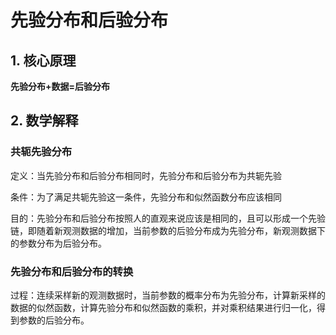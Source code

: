 # 先验分布和后验分布

## 1. 核心原理

**先验分布+数据=后验分布**

## 2. 数学解释

### 共轭先验分布

定义：当先验分布和后验分布相同时，先验分布和后验分布为共轭先验

条件：为了满足共轭先验这一条件，先验分布和似然函数分布应该相同

目的：先验分布和后验分布按照人的直观来说应该是相同的，且可以形成一个先验链，即随着新观测数据的增加，当前参数的后验分布成为先验分布，新观测数据下的参数分布为后验分布。


### 先验分布和后验分布的转换

过程：连续采样新的观测数据时，当前参数的概率分布为先验分布，计算新采样的数据的似然函数，计算先验分布和似然函数的乘积，并对乘积结果进行归一化，得到参数的后验分布。
